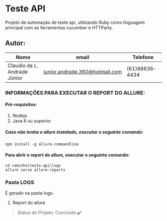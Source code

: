 # Teste API
Projeto de automação de teste api, utilizando Ruby como linguagem principal com as ferramentas cucumber e HTTParty.

## Autor: 
|Nome|email|Telefone|
| -------- | -------- | -------- |
|Claudio da L. Andrade Júnior|junior.andrade.360@hotmail.com|(61)98636-4434|

### INFORMAÇÕES PARA EXECUTAR O REPORT DO ALLURE:

#### Pré-requisitos: 
1. Nodejs
2. Java 8 ou superior

##### Caso não tenha o allure instalado, executar o seguinte comando:
```
npm install -g allure-commandline
```
#### Para abrir o report do allure, executar o seguinte comando:
```
cd caminho\teste-api\logs
allure serve allure-reports
```
### Pasta LOGS
É gerado na pasta logs:
1. Report do allure

> Status do Projeto: Concluido :heavy_check_mark:
